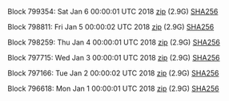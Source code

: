 Block 799354: Sat Jan  6 00:00:01 UTC 2018 [zip](https://transfer.sh/6zUH7/bootstrap.dat.20180106.zip) (2.9G) [SHA256](https://transfer.sh/PeBh2/sha256.txt)

Block 798811: Fri Jan  5 00:00:02 UTC 2018 [zip](https://transfer.sh/8K96V/bootstrap.dat.20180105.zip) (2.9G) [SHA256](https://transfer.sh/dTYHW/sha256.txt)

Block 798259: Thu Jan  4 00:00:01 UTC 2018 [zip](https://transfer.sh/9bzWj/bootstrap.dat.20180104.zip) (2.9G) [SHA256](https://transfer.sh/1pUqD/sha256.txt)

Block 797715: Wed Jan  3 00:00:01 UTC 2018 [zip](https://transfer.sh/shgcG/bootstrap.dat.20180103.zip) (2.9G) [SHA256](https://transfer.sh/OAAAx/sha256.txt)

Block 797166: Tue Jan  2 00:00:02 UTC 2018 [zip](https://transfer.sh/15vDAm/bootstrap.dat.20180102.zip) (2.9G) [SHA256](https://transfer.sh/bN5Jb/sha256.txt)

Block 796618: Mon Jan  1 00:00:01 UTC 2018 [zip](https://transfer.sh/S35T7/bootstrap.dat.20180101.zip) (2.9G) [SHA256](https://transfer.sh/yq6DF/sha256.txt)
